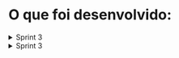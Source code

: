 # O que foi desenvolvido:
<details>
<summary>Sprint 3</summary>
- Ligação do formulários HTML do estabelecimento localizado no modal da paginal painelestabelecimento.html:
  - 1. Cadastro de usuário (dono);
  - 2. Cadastro de informações (estabelecimentos);
- Lógica em JavaScript para salvar os dados no localStorage;
- Mocks dos dados para futuros testes.

### Estrutura JSON final (salva no localStorage)
Os dados foram salvos no localStorage com a key "owners" como um array de objetos. De forma que cada objeto representa um dono de estabelecimento.
```
[
  {
    cpf: "11111111111",
    email: "primeiro@usuario.com",
    gender: "masculino",
    name: "Primeiro Usuario",
    password: "minhasenha",
    place: {
      email: estacaosavassi@gmail.com
      password: estacao123
      placeName: Estação Savassi
      cnpj: 123456789000130
      phone: 31999999999
      address: Praça da savassi
      addressComp: 1234
      state: Minas Gerais
      cep: 31000010
      bar: 
      restaurante:
      boate: 
      pizzaria:
      japones: 
      acaisorverte: 
      casadejogos: 
      abreseg: 08:00:00
      fechaseg: 20:00:00
      abreter: 08:00:00
      fechater: 20:00:00
      abrequa: 08:00:00
      fechaqua: 20:00:00
      abrequi: 08:00:00
      fechaqui: 20:00:00
      abresex: 08:00:00
      fechasex: 20:00:00
      abresab: 08:00:00
      fechasab: 20:00:00
      abredom: 08:00:00
      fechadom: 20:00:00
      imgestab: 
    }
  },
  }
]
```

### Plano de testes
| # | Cenário                  | Pré-condições  | Ações                                                                                                              | Resultados esperados                                                                                 |
|---|--------------------------|----------------|--------------------------------------------------------------------------------------------------------------------|------------------------------------------------------------------------------------------------------|
| 1 | Cadastro de donos OK     | Site funcional | 1. Acessar o cadastro de donos  2. Preencher todos os campos  3. Clicar em salvar dados  4. Aguardar resultado     | O sistema deverá redirecionar o usuário para a página de cadastro do estabelecimento (um novo forms) |
| 2 | Cadastro de donos não OK | Site funcional | 1. Acessar o cadastro de donos  2. Não preencher todos os campos  3. Clicar em salvar dados  4. Aguardar resultado | O sistema deverá alertar o usuário de que todos os campos devem ser preenchidos corretamente         |
| 3 | Dados dos donos salvos   | Site funcional | 1. Acessar o cadastro de donos  2. Preencher todos os campos  3. Clicar em salvar dados  4. Aguardar resultado     | O sistema deverá salvar os dados preenchidos no localStorage como um elemento de um array de objetos |
| 4 | Dados dos estabelecimentos salvos | Site funcional | 1. Acessar o cadastro de estabelecimentos  2. Preencher todos os campos  3. Clicar em salvar dados  4. Aguardar resultado | O sistema deverá salvar os dados preenchidos no localStorage dentro do objeto correspondente ao dono |
Para acessar o localStorage é só ir nas DevTools -> Aplicativos -> Armazenamento Local -> Abaixo vai aparecer uma setinha com o nome do dono e dentro dela vai constar o place onde os dados do estabelecimento estarão registrados
</details>

<details>
<summary>Sprint 3</summary>
</details>